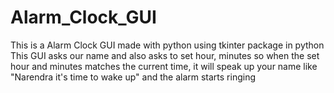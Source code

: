 # Alarm_Clock_GUI
This is a Alarm Clock GUI made with python using tkinter package in python
This GUI asks our name and also asks to set hour, minutes 
so when the set hour and minutes matches the current time, it will speak up your name like "Narendra it's time to wake up" and the alarm starts ringing
